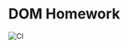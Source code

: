 # DOM Homework
![CI](https://github.com/nikita-erema/DOM-/actions/workflows/github-actions-demo.yml/badge.svg)